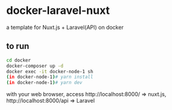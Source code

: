# docker-laravel-nuxt

a template for Nuxt.js + Laravel(API) on docker

## to run

```sh
cd docker
docker-composer up -d
docker exec -it docker-node-1 sh
(in docker-node-1)# yarn install
(in docker-node-1)# yarn dev
```

with your web browser, access http://localhost:8000/ => nuxt.js, http://localhost:8000/api => Laravel

